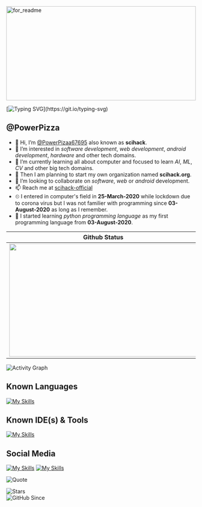 <img height="250" style="width: 100%;" alt="for_readme" src="https://github.com/user-attachments/assets/f87ade7f-25b1-4796-bb23-b1b359a7d20f" />

[![Typing SVG](https://readme-typing-svg.herokuapp.com?font=Fira+Code&weight=500&size=26&pause=1000&color=00FFFF&width=600&height=70&lines=The+Great+Programmer+-+PowerPizza;Eat%2C+Code%2C+Repeat.;The+Great+Entrepreneur+-+Scihack;From+Code+to+Company.)](https://git.io/typing-svg)

## @PowerPizza

- 👋 Hi, I’m [@PowerPizaa67695](https://github.com/PowerPizza/PowerPizza) also known as **scihack**.
- 👀 I’m interested in *software development*, *web development*, *android development*, *hardware* and other tech domains.  
- 🌱 I’m currently learning all about computer and focused to learn *AI*, *ML*, *CV* and other big tech domains.
- 🏦 Then I am planning to start my own organization named **scihack.org**.
- 💞️ I’m looking to collaborate on *software*, *web* or *android* development.
- 📫 Reach me at [scihack-official](https://scihack-official.onrender.com)
- ⏲ I entered in computer's field in **25-March-2020** while lockdown due to corona virus but I was not familier with programming since **03-August-2020** as long as I remember.
- 🌄 I started learning *python programming language* as my first programming language from **03-August-2020**.  

| Github Status | Top Programming Languages |
| ----------- | --------- |
| <img src="https://github-readme-stats.vercel.app/api?username=PowerPizza&show_icons=true&theme=highcontrast&show=reviews&title_color=00ffff" width="500" height="300" /> |  <img src="https://github-readme-stats.vercel.app/api/top-langs/?username=PowerPizza&layout=compact&theme=highcontrast&title_color=00ffff" width="430" height="300" /> |

![Activity Graph](https://github-readme-activity-graph.vercel.app/graph?username=PowerPizza&theme=tokyo-night)

## Known Languages
[![My Skills](https://skillicons.dev/icons?i=python,html,css,js,react,c,java,arduino,bash,nodejs,flask,qt)](https://scihack-official.onrender.com/skills)

## Known IDE(s) & Tools
[![My Skills](https://skillicons.dev/icons?i=androidstudio,github,git,idea,vscode,mongodb,mysql,pycharm,qt,supabase)](https://scihack-official.onrender.com/skills)

## Social Media
[![My Skills](https://skillicons.dev/icons?i=linkedin)](https://www.linkedin.com/in/scihack-sh-aa61b8360/)
[![My Skills](https://skillicons.dev/icons?i=instagram)](https://www.instagram.com/powerpizza67695/)

![Quote](https://quotes-github-readme.vercel.app/api?type=horizontal&theme=radical)

![Stars](https://img.shields.io/github/stars/PowerPizza?style=social)  
![GitHub Since](https://img.shields.io/badge/Joined-2020-blue)


<!---
PowerPizaa67695/PowerPizaa67695 is a ✨ special ✨ repository because its `README.md` (this file) appears on your GitHub profile.
You can click the Preview link to take a look at your changes.
--->

